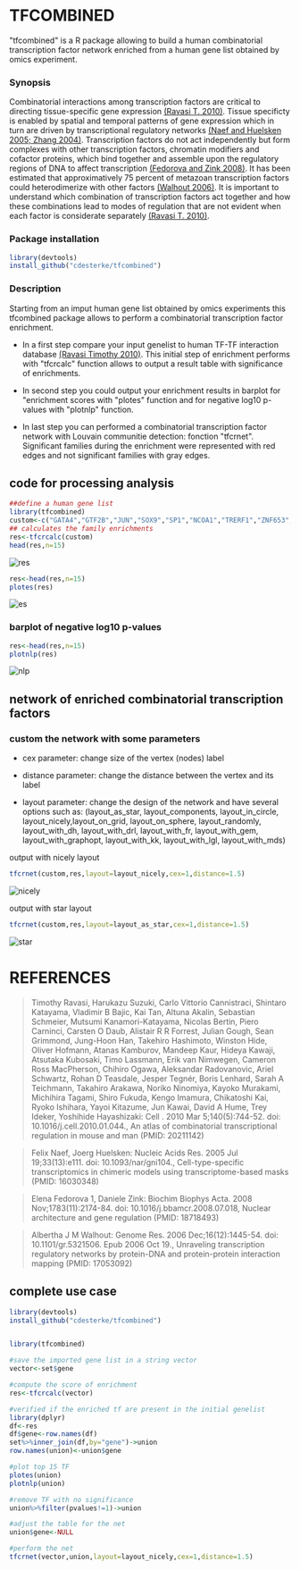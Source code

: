 # **************TFCOMBINED**************


"tfcombined" is a R package allowing to build a human combinatorial transcription factor network enriched from a human gene list obtained by omics experiment.

### Synopsis
Combinatorial interactions among transcription factors are critical to directing tissue-specific gene expression [(Ravasi T. 2010)](https://pubmed.ncbi.nlm.nih.gov/20211142/). Tissue specificty is enabled by spatial and temporal patterns of gene expression which in turn are driven by transcriptional regulatory networks [(Naef and Huelsken 2005; Zhang 2004)](https://pubmed.ncbi.nlm.nih.gov/16030348/). Transcription factors do not act independently but form complexes with other transcription factors, chromatin modifiers and cofactor proteins, which bind together and assemble upon the regulatory regions of DNA to affect transcription [(Fedorova and Zink 2008)](https://pubmed.ncbi.nlm.nih.gov/18718493/). It has been estimated that approximatively 75 percent of metazoan transcription factors could heterodimerize with other factors [(Walhout 2006)](https://pubmed.ncbi.nlm.nih.gov/17053092/). It is important to understand which combination of transcription factors act together and how these combinations lead to modes of regulation that are not evident when each factor is considerate separately [(Ravasi T. 2010)](https://pubmed.ncbi.nlm.nih.gov/20211142/).  

### Package installation
```r
library(devtools)
install_github("cdesterke/tfcombined")
```

### Description

Starting from an imput human gene list obtained by omics experiments this tfcombined package allows to perform a combinatorial transcription factor enrichment.

- In a first step compare your input genelist to human TF-TF interaction database [(Ravasi Timothy 2010)](https://pubmed.ncbi.nlm.nih.gov/20211142/). This initial step of enrichment performs with "tfcrcalc" function allows to output a result table with significance of enrichments. 

- In second step you could output your enrichment results in barplot for "enrichment scores with "plotes" function and for negative log10 p-values with "plotnlp" function. 

- In last step you can performed a combinatorial transcription factor network with Louvain communitie detection: fonction "tfcrnet". Significant families during the enrichment were represented with red edges and not significant families with gray edges. 

## code for processing analysis

```r
##define a human gene list
library(tfcombined)
custom<-c("GATA4","GTF2B","JUN","SOX9","SP1","NCOA1","TRERF1","ZNF653","NFYA","PROX1","SOX2","PIAS1","TBX19","SOX8","EDF1","PNRC2","PITX1","NRIP1","CXXC1","CTNNB1","AR")
## calculates the family enrichments
res<-tfcrcalc(custom)
head(res,n=15)
```
![res](https://github.com/cdesterke/tfcombined/blob/main/res.png)


```r
res<-head(res,n=15)
plotes(res)

```
![es](https://github.com/cdesterke/tfcombined/blob/main/es.png)


### barplot of negative log10 p-values

```r
res<-head(res,n=15)
plotnlp(res)

```
![nlp](https://github.com/cdesterke/tfcombined/blob/main/nlp.png)


## network of enriched combinatorial transcription factors


### custom the network with some parameters

- cex parameter: change size of the vertex (nodes) label

- distance parameter: change the distance between the vertex and its label

- layout parameter: change the design of the network and have several options such as: (layout_as_star, layout_components, layout_in_circle, layout_nicely,layout_on_grid,
layout_on_sphere, layout_randomly, layout_with_dh, layout_with_drl, layout_with_fr, layout_with_gem,
layout_with_graphopt, layout_with_kk, layout_with_lgl, layout_with_mds)

output with nicely layout

```r
tfcrnet(custom,res,layout=layout_nicely,cex=1,distance=1.5)

```
![nicely](https://github.com/cdesterke/tfcombined/blob/main/netnicely.png)

output with star layout

```r
tfcrnet(custom,res,layout=layout_as_star,cex=1,distance=1.5)

```
![star](https://github.com/cdesterke/tfcombined/blob/main/netstar.png)




# REFERENCES

> Timothy Ravasi, Harukazu Suzuki, Carlo Vittorio Cannistraci, Shintaro Katayama, Vladimir B Bajic, Kai Tan, Altuna Akalin, Sebastian Schmeier, Mutsumi Kanamori-Katayama, Nicolas Bertin, Piero Carninci, Carsten O Daub, Alistair R R Forrest, Julian Gough, Sean Grimmond, Jung-Hoon Han, Takehiro Hashimoto, Winston Hide, Oliver Hofmann, Atanas Kamburov, Mandeep Kaur, Hideya Kawaji, Atsutaka Kubosaki, Timo Lassmann, Erik van Nimwegen, Cameron Ross MacPherson, Chihiro Ogawa, Aleksandar Radovanovic, Ariel Schwartz, Rohan D Teasdale, Jesper Tegnér, Boris Lenhard, Sarah A Teichmann, Takahiro Arakawa, Noriko Ninomiya, Kayoko Murakami, Michihira Tagami, Shiro Fukuda, Kengo Imamura, Chikatoshi Kai, Ryoko Ishihara, Yayoi Kitazume, Jun Kawai, David A Hume, Trey Ideker, Yoshihide Hayashizaki: Cell
. 2010 Mar 5;140(5):744-52. doi: 10.1016/j.cell.2010.01.044., An atlas of combinatorial transcriptional regulation in mouse and man (PMID: 20211142)

> Felix Naef, Joerg Huelsken: Nucleic Acids Res. 2005 Jul 19;33(13):e111. doi: 10.1093/nar/gni104., Cell-type-specific transcriptomics in chimeric models using transcriptome-based masks (PMID: 16030348)

> Elena Fedorova 1, Daniele Zink: Biochim Biophys Acta. 2008 Nov;1783(11):2174-84. doi: 10.1016/j.bbamcr.2008.07.018, Nuclear architecture and gene regulation (PMID: 18718493)

> Albertha J M Walhout: Genome Res. 2006 Dec;16(12):1445-54. doi: 10.1101/gr.5321506. Epub 2006 Oct 19., Unraveling transcription regulatory networks by protein-DNA and protein-protein interaction mapping (PMID: 17053092)


## complete use case

```r
library(devtools)
install_github("cdesterke/tfcombined")


library(tfcombined)

#save the imported gene list in a string vector
vector<-set$gene

#compute the score of enrichment
res<-tfcrcalc(vector)

#verified if the enriched tf are present in the initial genelist
library(dplyr)
df<-res
df$gene<-row.names(df)
set%>%inner_join(df,by="gene")->union
row.names(union)<-union$gene

#plot top 15 TF 
plotes(union)
plotnlp(union)

#remove TF with no significance
union%>%filter(pvalues!=1)->union

#adjust the table for the net
union$gene<-NULL

#perform the net
tfcrnet(vector,union,layout=layout_nicely,cex=1,distance=1.5)

```


